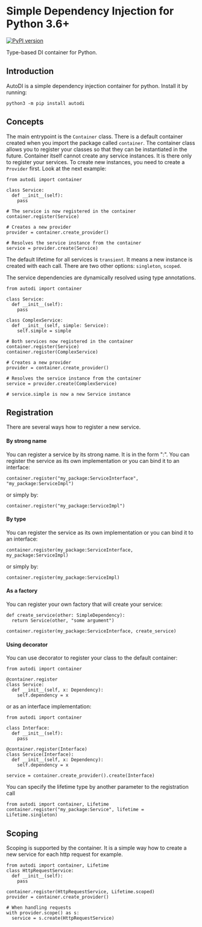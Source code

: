 # Simple Dependency Injection for Python 3.6+
[![PyPI version](https://badge.fury.io/py/autodi.svg)](https://badge.fury.io/py/autodi)

Type-based DI container for Python.

## Introduction
AutoDI is a simple dependency injection container for python. Install it by running:
```
python3 -m pip install autodi
```

## Concepts
The main entrypoint is the `Container` class. There is a default container created when you import the package called `container`. The container class allows you to register your classes so that they can be instantiated in the future. Container itself cannot create any service instances. It is there only to register your services. To create new instances, you need to create a `Provider` first. Look at the next example:

```
from autodi import container

class Service:
  def __init__(self):
    pass
    
# The service is now registered in the container
container.register(Service)

# Creates a new provider
provider = container.create_provider()

# Resolves the service instance from the container
service = provider.create(Service)
```

The default lifetime for all services is `transient`. It means a new instance is created with each call. There are two other options: `singleton`, `scoped`.

The service dependencies are dynamically resolved using type annotations.
```
from autodi import container

class Service:
  def __init__(self):
    pass
    
class ComplexService:
  def __init__(self, simple: Service):
    self.simple = simple
    
# Both services now registered in the container
container.register(Service)
container.register(ComplexService)

# Creates a new provider
provider = container.create_provider()

# Resolves the service instance from the container
service = provider.create(ComplexService)

# service.simple is now a new Service instance
```

## Registration
There are several ways how to register a new service.

#### By strong name
You can register a service by its strong name. It is in the form "<module name>:<class name>". You can register the service as its own implementation or you can bind it to an interface:
```
container.register("my_package:ServiceInterface", "my_package:ServiceImpl")
```
or simply by:
```
container.register("my_package:ServiceImpl")
```
  
#### By type
You can register the service as its own implementation or you can bind it to an interface:
```
container.register(my_package:ServiceInterface, my_package:ServiceImpl)
```
or simply by:
```
container.register(my_package:ServiceImpl)
```

#### As a factory
You can register your own factory that will create your service:
```
def create_service(other: SimpleDependency):
  return Service(other, "some argument")
  
container.register(my_package:ServiceInterface, create_service)
```

#### Using decorator
You can use decorator to register your class to the default container:
```
from autodi import container

@container.register
class Service:
  def __init__(self, x: Dependency):
    self.dependency = x

```

or as an interface implementation:
```
from autodi import container

class Interface:
  def __init__(self):
    pass
    
@container.register(Interface)
class Service(Interface):
  def __init__(self, x: Dependency):
    self.dependency = x
    
service = container.create_provider().create(Interface)
```

You can specify the lifetime type by another parameter to the registration call
```
from autodi import container, Lifetime
container.register("my_package:Service", lifetime = Lifetime.singleton)
```

## Scoping
Scoping is supported by the container. It is a simple way how to create a new service for each http request for example.

```
from autodi import container, Lifetime
class HttpRequestService:
  def __init__(self):
    pass

container.register(HttpRequestService, Lifetime.scoped)
provider = container.create_provider()

# When handling requests
with provider.scope() as s:
  service = s.create(HttpRequestService)
 
```
